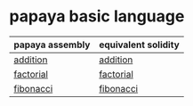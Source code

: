 # papaya basic language

| papaya assembly            | equivalent solidity        |
| -------------------------- | -------------------------- |
| [addition](addition.cpp)   | [addition](addition.sol)   |
| [factorial](factorial.cpp) | [factorial](factorial.sol) |
| [fibonacci](fibonacci.cpp) | [fibonacci](fibonacci.sol) |
